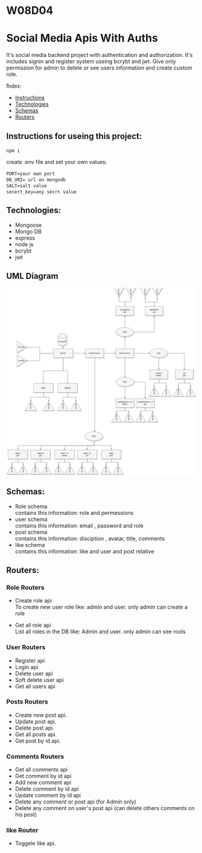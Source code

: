 # W08D04
# Social Media Apis With Auths
It's social media backend project with authentication and authorization. It's includes signin and register system useing bcrybt and jwt. Give only permission for admin to delete or see users information and create custom role.

ّIndex:
* [Instructions](#Instructions)
* [Technologies](#technologies)
* [Schemas](#Schemas)
* [Routers](#Routers)

## Instructions for useing this project:
```
npm i  
 ```
create .env file and set your own values:
```
PORT=your own port
DB_URI= url on mongodb
SALT=salt value
secert_key=any secrt value
```

## Technologies:
* Mongoose
* Mongo DB
* express
* node js
* bcrybt
* jwt

## UML Diagram
![URM ](https://github.com/Suha-AlHumaid/W08D03/blob/main/img/uml.jpg)

## Schemas:
 * Role schema
    <br>  contains this information: role and permessions
 * user schema
   <br>  contains this information: email , password and role
 * post schema
    <br> contains this information: disciption , avatar, title, comments
* like schema
    <br> contains this information: like and user and post relative 

 ## Routers:
### Role Routers

 * Create role api
      <br> To create new user role like: admin and user.
      only admin can create a role
      
 * Get all role api
      <br> List all roles in the DB like: Admin and user.
      only admin can see rools

        
 ### User Routers
   * Register api
   * Login api
   * Delete user api
   * Soft delete user api
   * Get all users api

          
          
 ### Posts Routers 
   * Create new post api.
   * Update post api.
   * Delete post api.
   * Get all posts api.
   * Get post by id api.

 ### Comments Routers
   * Get all comments api
   * Get comment by id api
   * Add new comment api
   * Delete comment by id api 
   * Update comment by id api 
   * Delete any comment or post api  (for Admin only)
   * Delete any comment on user's post api (can delete others comments on his post)

          
          
 ### like Router 
   * Toggele like api.


   
